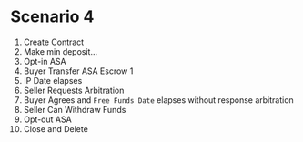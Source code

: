# Scenario 4

1. Create Contract
2. Make min deposit…
3. Opt-in ASA
4. Buyer Transfer ASA Escrow 1
5. IP Date elapses
6. Seller Requests Arbitration
7. Buyer Agrees and `Free Funds Date` elapses without response arbitration
8. Seller Can Withdraw Funds
9. Opt-out ASA
10. Close and Delete
